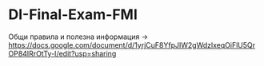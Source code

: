 # DI-Final-Exam-FMI

Общи правила и полезна информация -> https://docs.google.com/document/d/1yrjCuF8YfpJIW2gWdzlxeqOiFlU5QrOP84IRrOtTy-I/edit?usp=sharing